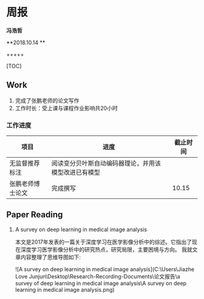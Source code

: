 # 周报

**冯浩哲**

**2018.10.14 **

+++++

[TOC]

## Work

1. 完成了张鹏老师的论文写作
2. 工作时长：受上课与课程作业影响共20小时

### 工作进度

| 项目             | 进度                                                 | 截止时间 |
| ---------------- | ---------------------------------------------------- | -------- |
| 无监督推荐标注   | 阅读变分贝叶斯自动编码器理论，并用该模型改进已有模型 |          |
| 张鹏老师博士论文 | 完成撰写                                             | 10.15    |

## Paper Reading

1. A survey on deep learning in medical image analysis 

   本文是2017年发表的一篇关于深度学习在医学影像分析中的综述。它指出了现在深度学习医学影像分析中的研究热点，研究局限，主要困境与方向。 我就文章内容整理了思维导图如下:

   ![A survey on deep learning in medical image analysis](C:\Users\Jiazhe Love Junjun\Desktop\Research-Recording-Documents\论文报告\a survey of deep learning in medical image analysis\A survey on deep learning in medical image analysis.png)



